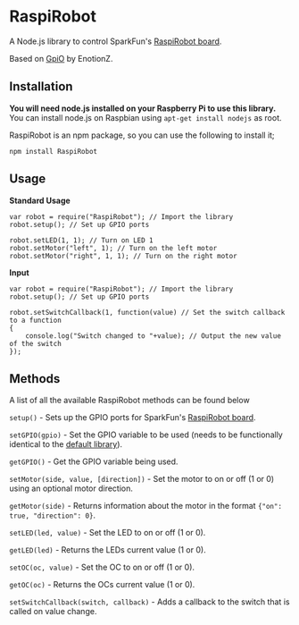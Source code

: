 # RaspiRobot
A Node.js library to control SparkFun's [RaspiRobot board](https://www.sparkfun.com/products/11561).

Based on [GpiO](https://github.com/EnotionZ/GpiO) by EnotionZ.

## Installation
**You will need node.js installed on your Raspberry Pi to use this library.**
You can install node.js on Raspbian using `apt-get install nodejs` as root.

RaspiRobot is an npm package, so you can use the following to install it;

	npm install RaspiRobot
	
## Usage
**Standard Usage**

	var robot = require("RaspiRobot"); // Import the library
	robot.setup(); // Set up GPIO ports
	
	robot.setLED(1, 1); // Turn on LED 1
	robot.setMotor("left", 1); // Turn on the left motor
	robot.setMotor("right", 1, 1); // Turn on the right motor

**Input**

	var robot = require("RaspiRobot"); // Import the library
	robot.setup(); // Set up GPIO ports
	
	robot.setSwitchCallback(1, function(value) // Set the switch callback to a function
	{
		console.log("Switch changed to "+value); // Output the new value of the switch
	});

## Methods
A list of all the available RaspiRobot methods can be found below

`setup()` - Sets up the GPIO ports for SparkFun's [RaspiRobot board](https://www.sparkfun.com/products/11561).

`setGPIO(gpio)` - Set the GPIO variable to be used (needs to be functionally identical to the [default library](https://github.com/EnotionZ/GpiO)).

`getGPIO()` - Get the GPIO variable being used.

`setMotor(side, value, [direction])` - Set the motor to on or off (1 or 0) using an optional motor direction.

`getMotor(side)` - Returns information about the motor in the format `{"on": true, "direction": 0}`.

`setLED(led, value)` - Set the LED to on or off (1 or 0).

`getLED(led)` - Returns the LEDs current value (1 or 0).

`setOC(oc, value)` - Set the OC to on or off (1 or 0).

`getOC(oc)` - Returns the OCs current value (1 or 0).

`setSwitchCallback(switch, callback)` - Adds a callback to the switch that is called on value change.